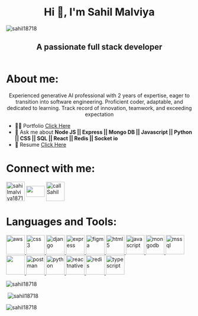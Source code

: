 <h1 align="center">Hi 👋, I'm Sahil Malviya</h1>

<p align="left"> <img src="https://komarev.com/ghpvc/?username=sahil18718&label=Profile%20views&color=0e75b6&style=flat" alt="sahil18718" /> </p>
<h2 align="center">A passionate full stack developer</h2>
<img align="center"   src="https://www.arkasoftwares.com/blog/wp-content/uploads/2021/01/header_banner-2.jpg" alt="">



<h1 align="left">About me:</h1>
<p align="center"> Experienced generative AI professional with 2 years of expertise, eager to transition into software engineering. Proficient coder, adaptable, and dedicated to learning. Track record of innovation, teamwork, and exceeding expectation</p>


- 👨‍💻 Portfolio [Click Here](https://sahil18718.github.io/)
- 💬 Ask me about **Node JS || Express || Mongo DB || Javascript || Python || CSS || SQL || React || Redis || Socket io**
- 📄 Resume [Click Here](https://drive.google.com/file/d/1iAqMXfsBQPrOkNgpgzhok94RpIugudPi/view)


<h1 align="left">Connect with me:</h1>
<p align="left">
<a href="https://linkedin.com/in/sahilmalviya18718" target="blank"><img align="center" src="https://encrypted-tbn0.gstatic.com/images?q=tbn:ANd9GcQUi6pftqGAekqczSVWF9iW2y4KjedKDRIQzqAGEDcqqQ&s" alt="sahilmalviya18718" height="52" width="50" /></a>
<a href="mailto:sm.sahilmalviya@gmail.com" target="blank"><img align="center" src="https://mailmeteor.com/logos/assets/PNG/Gmail_Logo_512px.png" height="30" width="50" /></a>
<a href="tel:+917987183876" target="blank"><img align="center" src="https://encrypted-tbn0.gstatic.com/images?q=tbn:ANd9GcStloSEL-ZBz0to_QtqOkZFAl581m-Rr1OpTVTxl88R&s" alt="call Sahil" height="52" width="50" /></a> 
</p>



<h1 align="left">Languages and Tools:</h1>
<p align="left"> 
  <a href="https://aws.amazon.com" target="_blank" rel="noreferrer"> <img src="https://encrypted-tbn0.gstatic.com/images?q=tbn:ANd9GcSW7qetTDhNVkw5CuPWxJ8J4T-E0HId1AB66JsFQBPj&s" alt="aws" width="50" height="52"/> </a> <a href="https://www.w3schools.com/css/" target="_blank" rel="noreferrer"> <img src="https://w7.pngwing.com/pngs/696/424/png-transparent-logo-css-css3-thumbnail.png" alt="css3" width="50" height="52"/> </a>
  <a href="https://www.djangoproject.com/" target="_blank" rel="noreferrer"> <img src="https://cdn.worldvectorlogo.com/logos/django.svg" alt="django" width="50" height="52"/> </a>
  <a href="https://expressjs.com" target="_blank" rel="noreferrer"> <img src="https://w1.pngwing.com/pngs/885/534/png-transparent-green-grass-nodejs-javascript-react-mean-angularjs-logo-symbol-thumbnail.png" alt="express" width="50" height="52"/> </a> <a href="https://www.figma.com/" target="_blank" rel="noreferrer"> <img src="https://www.vectorlogo.zone/logos/figma/figma-icon.svg" alt="figma" width="50" height="52"/> </a> 
  <a href="https://www.w3.org/html/" target="_blank" rel="noreferrer"> <img src="https://w7.pngwing.com/pngs/670/187/png-transparent-html-5-logo-thumbnail.png" alt="html5" width="50" height="52"/> </a>
  <a href="https://developer.mozilla.org/en-US/docs/Web/JavaScript" target="_blank" rel="noreferrer"> <img src="https://w7.pngwing.com/pngs/640/199/png-transparent-javascript-logo-html-javascript-logo-angle-text-rectangle-thumbnail.png" alt="javascript" width="50" height="52"/> </a> 
  <a href="https://www.mongodb.com/" target="_blank" rel="noreferrer"> <img src="https://w7.pngwing.com/pngs/956/695/png-transparent-mongodb-original-wordmark-logo-icon-thumbnail.png" alt="mongodb" width="50" height="52"/> </a> 
  <a href="https://www.microsoft.com/en-us/sql-server" target="_blank" rel="noreferrer"> <img src="https://www.svgrepo.com/show/303229/microsoft-sql-server-logo.svg" alt="mssql" width="50" height="52"/> </a> 
  <a href="https://www.mysql.com/" target="_blank" rel="noreferrer"> <img src="https://w7.pngwing.com/pngs/747/798/png-transparent-mysql-logo-mysql-database-web-development-computer-software-dolphin-marine-mammal-animals-text-thumbnail.png" width="50" height="52"/> </a> 
<!--   <a href="https://nodejs.org" target="_blank" rel="noreferrer"> <img src="https://raw.githubusercontent.com/devicons/devicon/master/icons/nodejs/nodejs-original-wordmark.svg" alt="nodejs" width="50" height="52"/> </a> -->
  <a href="https://postman.com" target="_blank" rel="noreferrer"> <img src="https://www.vectorlogo.zone/logos/getpostman/getpostman-icon.svg" alt="postman" width="50" height="52"/> </a> <a href="https://www.python.org" target="_blank" rel="noreferrer"> <img src="https://w7.pngwing.com/pngs/140/948/png-transparent-blue-and-yellow-logo-python-logo-programmer-fierce-python-s-cdr-angle-text-thumbnail.png" alt="python" width="50" height="52"/> </a>
<!--   <a href="https://reactjs.org/" target="_blank" rel="noreferrer"> <img src="https://raw.githubusercontent.com/devicons/devicon/master/icons/react/react-original-wordmark.svg" alt="react" width="50" height="52"/> </a> -->
  <a href="https://reactnative.dev/" target="_blank" rel="noreferrer"> <img src="https://reactnative.dev/img/header_logo.svg" alt="reactnative" width="50" height="52"/> </a> 
  <a href="https://redis.io" target="_blank" rel="noreferrer"> <img src="https://w7.pngwing.com/pngs/428/940/png-transparent-logo-redis-redis-icon-thumbnail.png" alt="redis" width="50" height="52"/> </a> 
  <a href="https://www.typescriptlang.org/" target="_blank" rel="noreferrer"> <img src="https://w7.pngwing.com/pngs/915/519/png-transparent-typescript-hd-logo-thumbnail.png" alt="typescript" width="50" height="52"/> </a> </p>

<p><img align="center" src="https://github-readme-stats.vercel.app/api/top-langs?username=sahil18718&show_icons=true&locale=en&layout=compact" alt="sahil18718" /></p>

<p>&nbsp;<img align="center" src="https://github-readme-stats.vercel.app/api?username=sahil18718&show_icons=true&locale=en" alt="sahil18718" /></p>

<p><img align="center" src="https://github-readme-streak-stats.herokuapp.com/?user=sahil18718&" alt="sahil18718" /></p>



